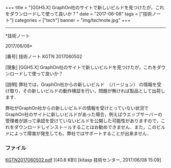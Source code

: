 ﻿+++
title = "[GGH5.X] GraphOn社のサイトで新しいビルドを見つけたが，これをダウンロードして使って良いか？"
date = "2017-06-08"
tags = ["技術ノート"]
categories = ["tech"]
banner = "img/technote.jpg"
+++

-----------------------------------------------------------------------------------------------------------------------------

*技術ノート

2017/06/08*


[番号]
技術ノート KGTN 2017060502

[現象]
[GGH5.X]
GraphOn社のサイトで新しいビルドを見つけたが，これをダウンロードして使って良いか？

[説明]
弊社では，GraphOn社からの新しいビルド　（バージョン）
の情報を受け取り，その新しいビルドの動作検証を行い，問題が無ければ製品として出荷します．

弊社がGraphOn社からの新しいビルドの情報を受けとっていない状況でGraphOn社のサイトに新しいビルドがあった場合，例えばウエッブサーバーの管理者が誤って承認を受けていないビルドを公開した可能性がありますので，これをダウンロードしインストールすることはお勧めできません．また，このビルドによって障害が発生しても，弊社ではサポートすることが出来ません．


### ファイル

 
 


[KGTN2017060502.pdf](http://techreport.kitasp.net/attachments/download/3709/KGTN2017060502.pdf)
 [(40.8 KB)] [kitasp 技術センター, 2017/06/08
15:09]


 


 

